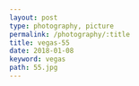 ```yaml
---
layout: post
type: photography, picture
permalink: /photography/:title
title: vegas-55
date: 2018-01-08
keyword: vegas
path: 55.jpg
---
```



